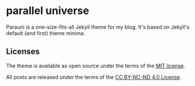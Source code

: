 # parallel universe

Parauni is a one-size-fits-all Jekyll theme for my blog.
It's based on Jekyll's default (and first) theme minima.

## Licenses

The theme is available as open source under the terms of the [MIT license](LICENSE).

All posts are released under the terms of the [CC BY-NC-ND 4.0 License](https://creativecommons.org/licenses/by-nc-nd/4.0/).
